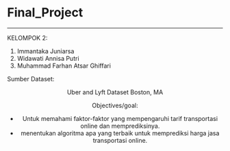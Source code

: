 # Final_Project

---

KELOMPOK 2:<br>

<ol>
<li>Immantaka Juniarsa</li>
<li>Widawati Annisa Putri</li>
<li>Muhammad Farhan Atsar Ghiffari</li>
</ol>

Sumber Dataset: <br>
<center><a src="https://www.kaggle.com/datasets/brllrb/uber-and-lyft-dataset-boston-ma">Uber and Lyft Dataset Boston, MA</a>


Objectives/goal:

- Untuk memahami faktor-faktor yang mempengaruhi tarif transportasi online dan memprediksinya.
- menentukan algoritma apa yang terbaik untuk memprediksi harga jasa transportasi online.
